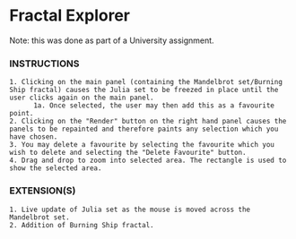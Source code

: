# Fractal Explorer

Note: this was done as part of a University assignment.

### INSTRUCTIONS

	1. Clicking on the main panel (containing the Mandelbrot set/Burning Ship fractal) causes the Julia set to be freezed in place until the user clicks again on the main panel.
	      1a. Once selected, the user may then add this as a favourite point.	
	2. Clicking on the "Render" button on the right hand panel causes the panels to be repainted and therefore paints any selection which you have chosen.
	3. You may delete a favourite by selecting the favourite which you wish to delete and selecting the "Delete Favourite" button.
	4. Drag and drop to zoom into selected area. The rectangle is used to show the selected area.

### EXTENSION(S)

	1. Live update of Julia set as the mouse is moved across the Mandelbrot set.
	2. Addition of Burning Ship fractal.
